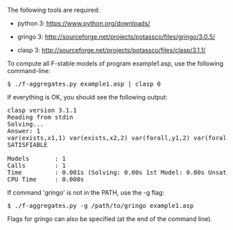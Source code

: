 The following tools are required:

- python 3: https://www.python.org/downloads/

- gringo 3: http://sourceforge.net/projects/potassco/files/gringo/3.0.5/

- clasp 3: http://sourceforge.net/projects/potassco/files/clasp/3.1.1/


To compute all F-stable models of program example1.asp, use the following command-line:

<pre>
$ ./f-aggregates.py example1.asp | clasp 0
</pre>

If everything is OK, you should see the following output:

<pre>
clasp version 3.1.1
Reading from stdin
Solving...
Answer: 1
var(exists,x1,1) var(exists,x2,2) var(forall,y1,2) var(forall,y2,3) int(5) unequal true(forall,y2,3) true(forall,y1,2) true(exists,x1,1)
SATISFIABLE

Models       : 1     
Calls        : 1
Time         : 0.001s (Solving: 0.00s 1st Model: 0.00s Unsat: 0.00s)
CPU Time     : 0.000s
</pre>

If command 'gringo' is not in the PATH, use the -g flag:

<pre>
$ ./f-aggregates.py -g /path/to/gringo example1.asp
</pre>

Flags for gringo can also be specified (at the end of the command line).

